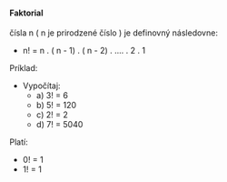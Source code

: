 #### Faktorial
čísla n ( n je prirodzené číslo ) je definovný následovne:
- n! = n . ( n - 1) . ( n - 2) . .... . 2 . 1

Príklad:
- Vypočítaj:
	- a) 3! = 6
	- b) 5! = 120
	- c) 2! = 2
	- d) 7! = 5040

Platí:
- 0! = 1
- 1! = 1